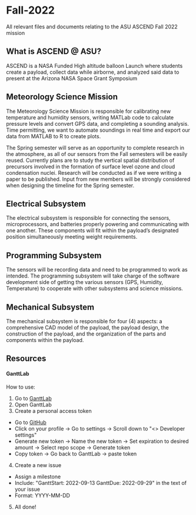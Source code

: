 # Fall-2022
All relevant files and documents relating to the ASU ASCEND Fall 2022 mission

## What is ASCEND @ ASU?
ASCEND is a NASA Funded High altitude balloon Launch where students create a payload, collect data while airborne, and analyzed said data to present at the Arizona NASA Space Grant Symposium

## Meteorology Science Mission
The Meteorology Science Mission is responsible for calibrating new temperature and humidity sensors, writing MATLab code to calculate pressure levels and convert GPS data, and completing a sounding analysis. Time permitting, we want to automate soundings in real time and export our data from MATLAB to R to create plots.

The Spring semester will serve as an opportunity to complete research in the atmosphere, as all of our sensors from the Fall semesters will be easily reused. Currently plans are to study the vertical spatial distribution of precursors involved in the formation of surface level ozone and cloud condensation nuclei. Research will be conducted as if we were writing a paper to be published. Input from new members will be strongly considered when designing the timeline for the Spring semester.

## Electrical Subsystem
The electrical subsystem is responsible for connecting the sensors, microprocessors, and batteries properly powering and communicating with one another. These components will fit within the payload’s designated position simultaneously meeting weight requirements.

## Programming Subsystem
The sensors will be recording data and need to be programmed to work as intended. The programming subsystem will take charge of the software development side of getting the various sensors (GPS, Humidity, Temperature) to cooperate with other subsystems and science missions.

## Mechanical Subsystem
The mechanical subsystem is responsible for four (4) aspects: a comprehensive CAD model of the payload, the payload design, the construction of the payload, and  the organization of the parts and components within the payload.

## Resources

#### GanttLab
How to use:
1. Go to [GanttLab](https://www.ganttlab.com/)
2. Open GanttLab
3. Create a personal access token
  - Go to [GitHub](https://github.com/)
  - Click on your profile -> Go to settings -> Scroll down to "<> Developer settings"
  - Generate new token -> Name the new token -> Set expiration to desired amount -> Select repo scope -> Generate token
  - Copy token -> Go back to GanttLab -> paste token
4. Create a new issue
  - Assign a milestone
  - Include: "GanttStart: 2022-09-13 GanttDue: 2022-09-29" in the text of your issue
  - Format: YYYY-MM-DD
5. All done!

